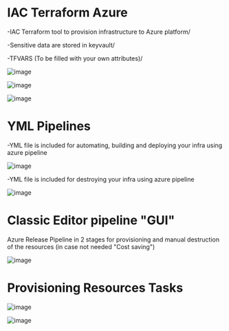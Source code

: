 # IAC Terraform Azure

-IAC Terraform tool to provision infrastructure to Azure platform/

-Sensitive data are stored in keyvault/

-TFVARS (To be filled with your own attributes)/

![image](https://github.com/taoufikmohamed/azterraformgh/assets/26463859/7cdb15c1-9799-4338-b032-87b166e28a34)

![image](https://github.com/taoufikmohamed/azterraformgh/assets/26463859/6db32142-01b5-4c92-8d32-bd2c87c69136)

![image](https://github.com/taoufikmohamed/azterraformgh/assets/26463859/1fbb1b65-fff2-4f81-936a-13c3fabda547)


# YML Pipelines


-YML file is included for automating, building and deploying your infra using azure pipeline


![image](https://github.com/taoufikmohamed/azterraformgh/assets/26463859/f4d81d14-373f-46ea-b538-489f9154a271)


-YML file is included for destroying your infra using azure pipeline


![image](https://github.com/taoufikmohamed/azterraformgh/assets/26463859/b5e55e10-cb0d-4f4c-a7a9-6eec012088e1)

# Classic Editor pipeline "GUI"

Azure Release Pipeline  in 2 stages for provisioning and manual destruction of the resources (in case not needed "Cost saving") 

![image](https://github.com/taoufikmohamed/azterraformgh/assets/26463859/0276ad62-4516-4385-b517-d313b306a0b7)


# Provisioning Resources Tasks

![image](https://github.com/taoufikmohamed/azterraformgh/assets/26463859/ac4b07c8-f8c9-4b88-afc7-cdc1c6321c5b)

![image](https://github.com/taoufikmohamed/azterraformgh/assets/26463859/8b66364e-df0c-4c4a-98bd-fafdf7779bb3)


